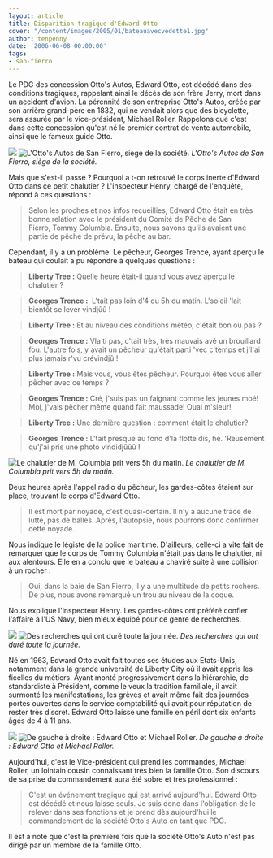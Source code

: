 ```yaml
---
layout: article
title: Disparition tragique d'Edward Otto
cover: "/content/images/2005/01/bateauavecvedette1.jpg"
author: tenpenny
date: '2006-06-08 00:00:00'
tags:
- san-fierro
---
```


Le PDG des concession Otto's Autos, Edward Otto,&nbsp;est décédé dans des conditions tragiques, rappelant ainsi le décès de son frère Jerry, mort dans un accident d'avion. La pérennité de son entreprise Otto's Autos, créée par son arrière grand-père en 1832, qui ne vendait alors que des bicyclette, sera assurée par le vice-président, Michael Roller. Rappelons que c'est dans cette concession qu'est né le premier contrat de vente automobile, ainsi&nbsp;que le fameux guide Otto.

![](/content/images/2005/01/concession.jpg)
![L'Otto's Autos de San Fierro, siège de la société.](/content/images/2005/01/concession2.jpg)
_L'Otto's Autos de San Fierro, siège de la société._

Mais que s'est-il passé ? Pourquoi a t-on retrouvé le corps inerte d'Edward Otto dans ce petit chalutier ? L'inspecteur Henry, chargé de l'enquête, répond à ces questions :

> Selon les proches et nos infos recueillies, Edward Otto était en très bonne relation avec le président du Comité de Pêche de San Fierro,&nbsp;Tommy Columbia. Ensuite, nous savons qu'ils avaient une partie de pêche de prévu, la pêche au bar.

Cependant, il y a un problème. Le pêcheur, Georges Trence,&nbsp;ayant aperçu le bateau qui coulait a pu répondre à quelques questions :

> **Liberty Tree :** Quelle heure était-il quand vous avez aperçu le chalutier ?

> **Georges Trence :** &nbsp;L'tait pas loin d'4 ou 5h du matin. L'soleil 'lait bientôt se lever vindjûû !

> **Liberty Tree :** Et au niveau des conditions météo, c'était bon ou pas ?

> **Georges Trence :** Vla ti pas, c'tait très, très mauvais avé un brouillard fou. L'autre fois, y avait un pêcheur qu'était parti 'vec c'temps et j'l'ai plus jamais r'vu crévindjû !

> **Liberty Tree :** Mais vous, vous êtes pêcheur. Pourquoi êtes vous aller pêcher avec ce temps ?

> **Georges Trence :** Cré, j'suis pas un faignant comme les jeunes moé! Moi, j'vais pêcher même quand fait maussade! Ouai m'sieur!

> **Liberty Tree :** Une dernière question : comment était le chalutier?

> **Georges Trence :** L'tait presque au fond d'la flotte dis, hé. 'Reusement qu'j'ai pris une photo vindidjûûû !

![Le chalutier de M. Columbia prit vers 5h du matin.](/content/images/2005/01/bateau_coule.jpg)
_Le chalutier de M. Columbia prit vers 5h du matin._

Deux heures après l'appel radio du pêcheur, les gardes-côtes étaient sur place, trouvant le corps d'Edward Otto.

> Il est mort par noyade, c'est quasi-certain. Il n'y a aucune trace de lutte, pas de balles. Après, l'autopsie, nous pourrons donc confirmer cette noyade.

Nous indique le légiste de la police maritime. D'ailleurs, celle-ci a vite fait de remarquer que le corps de Tommy Columbia n'était pas dans le chalutier, ni aux alentours. Elle en a conclu que le bateau a chaviré suite à une collision à un rocher :

> Oui, dans la baie de San Fierro, il y a une multitude de petits rochers. De plus, nous avons remarqué un trou au niveau de la coque.

Nous explique l'inspecteur Henry. Les gardes-côtes ont préféré confier l'affaire à l'US Navy, bien mieux équipé pour ce genre de recherches.

![](/content/images/2005/01/bateauavecvedette1.jpg)
![Des recherches qui ont duré toute la journée.](/content/images/2005/01/bateeauavecvedette.jpg)
_Des recherches qui ont duré toute la journée._

Né en 1963, Edward Otto avait fait toutes ses études aux Etats-Unis, notamment dans la grande université de Liberty City où il avait appris les ficelles du métiers. Ayant monté progressivement dans la hiérarchie, de standardiste à Président, comme le veux la tradition familiale, il avait surmonté les manifestations, les grèves et avait même fait des journées portes ouvertes dans le service comptabilité qui avait pour réputation de rester très discret. Edward Otto laisse une famille en péril dont six enfants âgés de 4 à 11 ans.

![](/content/images/2005/01/edwardsotto.jpg)
![De gauche à droite : Edward Otto et Michael Roller.](/content/images/2005/01/michaelroller.jpg)
_De gauche à droite : Edward Otto et Michael Roller._

Aujourd'hui, c'est le Vice-président qui prend les commandes, Michael Roller, un lointain cousin connaissant très bien la famille Otto. Son discours de sa&nbsp;prise du commandement aura été sobre et très professionnel :

> C'est un événement tragique qui est arrivé aujourd'hui. Edward Otto est décédé et nous laisse seuls. Je suis donc&nbsp;dans l'obligation de le relever dans ses fonctions et je prend dès aujourd'hui le commandement de la société Otto's Auto en tant que PDG.

Il est à noté que c'est la première fois que la société Otto's Auto n'est pas dirigé par un membre de la famille Otto.

<!--kg-card-end: markdown-->
